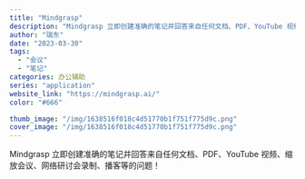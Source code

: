 ```yaml
---
title: "Mindgrasp"
description: "Mindgrasp 立即创建准确的笔记并回答来自任何文档、PDF、YouTube 视频、缩放会议、网络研讨会录制、播客等"
author: "瑞东"
date: "2023-03-30"
tags:
  - "会议"
  - "笔记"
categories: 办公辅助
series: "application"
website_link: "https://mindgrasp.ai/"
color: "#666"

thumb_image: "/img/1638516f018c4d51770b1f751f775d9c.png"
cover_image: "/img/1638516f018c4d51770b1f751f775d9c.png"
---
```


Mindgrasp 立即创建准确的笔记并回答来自任何文档、PDF、YouTube 视频、缩放会议、网络研讨会录制、播客等的问题！ 